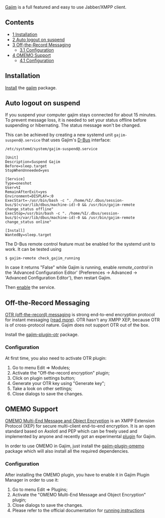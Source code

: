 [Gajim](http://gajim.org/index.php?lang=en) is a full featured and easy to use Jabber/XMPP client.

## Contents

*   [1 Installation](#Installation)
*   [2 Auto logout on suspend](#Auto_logout_on_suspend)
*   [3 Off-the-Record Messaging](#Off-the-Record_Messaging)
    *   [3.1 Configuration](#Configuration)
*   [4 OMEMO Support](#OMEMO_Support)
    *   [4.1 Configuration](#Configuration_2)

## Installation

[Install](/index.php/Install "Install") the [gajim](https://www.archlinux.org/packages/?name=gajim) package.

## Auto logout on suspend

If you suspend your computer gajim stays connected for about 15 minutes. To prevent message loss, it is needed to set your status offline before suspending or hibernating. The status message won't be changed.

This can be achieved by creating a new systemd unit `gajim-suspend@.service` that uses Gajim's [D-Bus](/index.php/D-Bus "D-Bus") interface:

 `/etc/systemd/system/gajim-suspend@.service` 
```
[Unit]
Description=Suspend Gajim
Before=sleep.target
StopWhenUnneeded=yes

[Service]
Type=oneshot
User=%I
RemainAfterExit=yes
Environment=DISPLAY=:0
ExecStart=-/usr/bin/bash -c ". /home/%I/.dbus/session-bus/$(</var/lib/dbus/machine-id)-0 && /usr/bin/gajim-remote change_status offline"
ExecStop=/usr/bin/bash -c ". /home/%I/.dbus/session-bus/$(</var/lib/dbus/machine-id)-0 && /usr/bin/gajim-remote change_status online"

[Install]
WantedBy=sleep.target
```

The D-Bus remote control feature must be enabled for the systemd unit to work. It can be tested using

```
$ gajim-remote check_gajim_running

```

In case it returns "False" while Gajim is running, enable *remote_control* in the 'Advanced Configuration Editor' (Preferences -> Advanced -> 'Advanced Configuration Editor'), then restart Gajim.

Then [enable](/index.php/Enable "Enable") the service.

## Off-the-Record Messaging

[OTR (off-the-record) messaging](https://en.wikipedia.org/wiki/Off-the-Record_Messaging "wikipedia:Off-the-Record Messaging") is strong end-to-end encryption protocol for instant messaging ([read more](http://www.cypherpunks.ca/otr/)). OTR hasn't any XMPP XEP, because OTR is of cross-protocol nature. Gajim does not support OTR out of the box.

Install the [gajim-plugin-otr](https://aur.archlinux.org/packages/gajim-plugin-otr/) package.

### Configuration

At first time, you also need to activate OTR plugin:

1.  Go to menu Edit => Modules;
2.  Activate the "Off-the-record encryption" plugin;
3.  Click on plugin settings button;
4.  Generate your OTR key using "Generate key";
5.  Take a look on other settings;
6.  Close dialogs to save the changes.

## OMEMO Support

[OMEMO Multi-End Message and Object Encryption](http://conversations.im/omemo/) is an XMPP Extension Protocol (XEP) for secure multi-client end-to-end encryption. It is an open standard based on Axolotl and PEP which can be freely used and implemented by anyone and recently got an experimental [plugin](https://github.com/kalkin/gajim-omemo) for Gajim.

In order to use OMEMO in Gajim, just install the [gajim-plugin-omemo](https://aur.archlinux.org/packages/gajim-plugin-omemo/) package which will also install all the required dependencies.

### Configuration

After installing the OMEMO plugin, you have to enable it in Gajim Plugin Manager in order to use it:

1.  Go to menu Edit => Plugins;
2.  Activate the "OMEMO Multi-End Message and Object Encryption" plugin;
3.  Close dialogs to save the changes.
4.  Please refer to the official documentation for [running instructions](https://github.com/omemo/gajim-omemo#running)